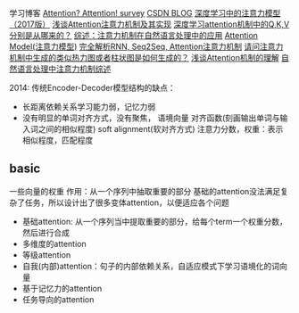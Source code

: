学习博客
[Attention? Attention! survey](https://lilianweng.github.io/lil-log/2018/06/24/attention-attention.html)
[CSDN BLOG](https://blog.csdn.net/yujianmin1990/article/details/81432851)
[深度学习中的注意力模型（2017版）](https://zhuanlan.zhihu.com/p/37601161)
[浅谈Attention注意力机制及其实现](https://zhuanlan.zhihu.com/p/67909876)
[深度学习attention机制中的Q,K,V分别是从哪来的？](https://www.zhihu.com/question/325839123)
[综述：注意力机制在自然语言处理中的应用](https://zhuanlan.zhihu.com/p/54057012)
[Attention Model(注意力模型)](https://zhuanlan.zhihu.com/p/61816483)
[完全解析RNN, Seq2Seq, Attention注意力机制](https://zhuanlan.zhihu.com/p/51383402)
[请问注意力机制中生成的类似热力图或者柱状图是如何生成的？](https://www.zhihu.com/question/274926848/answer/473562723)
[浅谈Attention机制的理解](https://zhuanlan.zhihu.com/p/35571412)
[自然语言处理中注意力机制综述](https://zhuanlan.zhihu.com/p/54491016)

2014:
传统Encoder-Decoder模型结构的缺点：
- 长距离依赖关系学习能力弱，记忆力弱
- 没有明显的单词对齐方式，没有聚焦，
语境向量
对齐函数(刻画输出单词与输入词之间的相似程度)
soft alignment(软对齐方式)
注意力分数，权重：表示相似程度，匹配程度

## basic
一些向量的权重
作用：从一个序列中抽取重要的部分
基础的attention没法满足复杂了任务，所以设计出了很多变体attention，以便适应各个问题
- 基础attention: 从一个序列当中提取重要的部分，给每个term一个权重分数，然后进行合成
- 多维度的attention
- 等级attention
- 自我(内部)attention：句子的内部依赖关系，自适应模式下学习语境化的词向量
- 基于记忆力的attention
- 任务导向的attention
